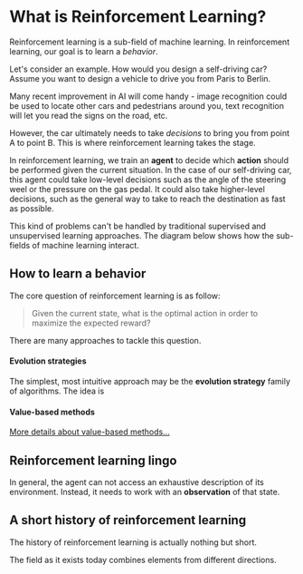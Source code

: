 # What is Reinforcement Learning?

Reinforcement learning is a sub-field of machine learning. In reinforcement learning, our goal is to learn a *behavior*.

Let's consider an example. How would you design a self-driving car? Assume you want to design a vehicle to drive you from Paris to Berlin.

Many recent improvement in AI will come handy - image recognition could be used to locate other cars and pedestrians around you, text recognition will let you read the signs on the road, etc. 

However, the car ultimately needs to take *decisions* to bring you from point A to point B. This is where reinforcement learning takes the stage.

In reinforcement learning, we train an **agent** to decide which **action** should be performed given the current situation. In the case of our self-driving car, this agent could take low-level decisions such as the angle of the steering weel or the pressure on the gas pedal. It could also take higher-level decisions, such as the general way to take to reach the destination as fast as possible.

This kind of problems can't be handled by traditional supervised and unsupervised learning approaches. The diagram below shows how the sub-fields of machine learning interact.

<TODO>

How to learn a behavior
---

The core question of reinforcement learning is as follow:

> Given the current state, what is the optimal action in order to maximize the expected reward?

There are many approaches to tackle this question.

#### Evolution strategies

The simplest, most intuitive approach may be the **evolution strategy** family of algorithms. 
The idea is  

#### Value-based methods

[More details about value-based methods...](value-based-methods)


Reinforcement learning lingo
---

In general, the agent can not access an exhaustive description of its environment. Instead, it needs to work with an **observation** of that state.


A short history of reinforcement learning
---

The history of reinforcement learning is actually nothing but short.

The field as it exists today combines elements from different directions.
